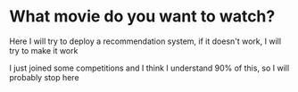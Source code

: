 # What movie do you want to watch?
Here I will try to deploy a recommendation system, if it doesn't work, I will try to make it work

I just joined some competitions and I think I understand 90% of this, so I will probably stop here
